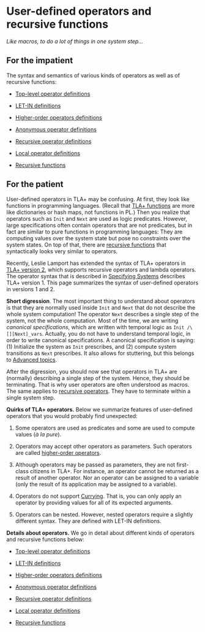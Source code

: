 # User-defined operators and recursive functions

_Like macros, to do a lot of things in one system step..._

## For the impatient

The syntax and semantics of various kinds of operators
as well as of recursive functions:

 - [Top-level operator definitions](./top-level-operators.md)

 - [LET-IN definitions](./let-in.md)

 - [Higher-order operators definitions](./higher-order-operators.md)

 - [Anonymous operator definitions](./lambdas.md)

 - [Recursive operator definitions](./recursive-operators.md)

 - [Local operator definitions](./local-operators.md)

 - [Recursive functions](./recursive-functions.md)

## For the patient

User-defined operators in TLA+ may be confusing. At first, they look like
functions in programming languages. (Recall that [TLA+
functions](./functions.md) are more like dictionaries or hash maps, not
functions in PL.) Then you realize that operators such as `Init` and `Next` are
used as logic predicates. However, large specifications often contain operators
that are not predicates, but in fact are similar to pure functions in
programming languages: They are computing values over the system state but pose
no constraints over the system states. On top of that, there are [recursive
functions](./recursive-functions.md) that syntactically looks very similar to
operators.

Recently, Leslie Lamport has extended the syntax of TLA+ operators in [TLA+
version 2], which supports recursive operators and lambda operators.  The
operator syntax that is described in [Specifying Systems] describes TLA+
version 1. This page summarizes the syntax of user-defined operators in
versions 1 and 2.

**Short digression**. The most important thing to understand about operators is
that they are normally used inside `Init` and `Next` that do not describe the
whole system computation! The operator `Next` describes a single step of the
system, not the whole computation. Most of the time, we are writing *canonical
specifications*, which are written with temporal logic as `Init /\
[][Next]_vars`. Actually, you do not have to understand temporal logic, in
order to write canonical specifications. A canonical specification is saying:
(1) Initialize the system as `Init` prescribes, and (2) compute system
transitions as `Next` prescribes. It also allows for stuttering, but this
belongs to [Advanced topics].

After the digression, you should now see that operators in TLA+ are (normally)
describing a single step of the system. Hence, they should be terminating. That
is why user operators are often understood as macros.  The same applies to
[recursive operators](./recursive-operators.md). They have to terminate within
a single system step.

**Quirks of TLA+ operators.** Below we summarize features of
user-defined operators that you would probably find unexpected:

  1. Some operators are used as predicates and some are used to compute
  values (*à la pure*).

  1. Operators may accept other operators as parameters. Such operators are
  called [higher-order operators](./higher-order-operators.md).

  1. Although operators may be passed as parameters, they are not first-class
  citizens in TLA+. For instance, an operator cannot be returned as a result of
  another operator. Nor an operator can be assigned to a variable (only the result
  of its application may be assigned to a variable).

  1. Operators do not support [Currying]. That is, you can only apply an operator
  by providing values for all of its expected arguments.

  1. Operators can be nested. However, nested operators require a slightly
  different syntax. They are defined with LET-IN definitions.

**Details about operators.** We go in detail about different kinds of operators
and recursive functions below:

 - [Top-level operator definitions](./top-level-operators.md)

 - [LET-IN definitions](./let-in.md)

 - [Higher-order operators definitions](./higher-order-operators.md)

 - [Anonymous operator definitions](./lambdas.md)

 - [Recursive operator definitions](./recursive-operators.md)

 - [Local operator definitions](./local-operators.md)

 - [Recursive functions](./recursive-functions.md)



[Specifying Systems]: http://lamport.azurewebsites.net/tla/book.html?back-link=user-operators.html
[Advanced topics]: http://lamport.azurewebsites.net/tla/advanced.html?back-link=user-operators.html
[TLA+ version 2]: https://lamport.azurewebsites.net/tla/tla2-guide.pdf
[Currying]: https://en.wikipedia.org/wiki/Currying

